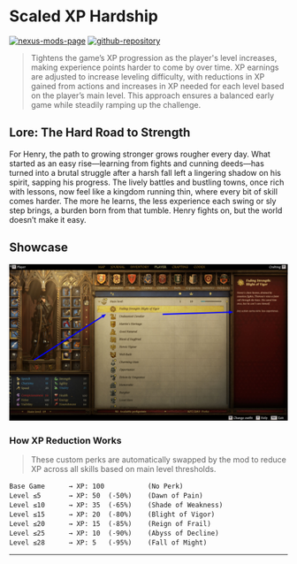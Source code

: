 [//]: # (DO NOT EDIT: This file has been autogenerated, any changes will be overwritten)
# Scaled XP Hardship

[![nexus-mods-page](https://img.shields.io/badge/Mod-Scaled%20Economy%20Hardship%20-bf4848?style=flat-square–=nexusmods)](https://www.nexusmods.com/kingdomcomedeliverance2/mods/1326) [![github-repository](https://img.shields.io/badge/Open-Source-2ea44f?style=flat-square&logo=github)](https://github.com/rdok/kcd2_scaled_xp_hardship)

> Tightens the game’s XP progression as the player's level increases, making experience points harder to come by over time. XP earnings are adjusted to increase leveling difficulty, with reductions in XP gained from actions and increases in XP needed for each level based on the player’s main level. This approach ensures a balanced early game while steadily ramping up the challenge.

## Lore: The Hard Road to Strength
For Henry, the path to growing stronger grows rougher every day. What started as an easy rise—learning from fights and cunning deeds—has turned into a brutal struggle after a harsh fall left a lingering shadow on his spirit, sapping his progress. The lively battles and bustling towns, once rich with lessons, now feel like a kingdom running thin, where every bit of skill comes harder. The more he learns, the less experience each swing or sly step brings, a burden born from that tumble. Henry fights on, but the world doesn’t make it easy.

## Showcase

[![Showcase](https://github.com/rdok/kcd2_scaled_xp_hardship/blob/main/documentation/showcase.jpg?raw=true)](https://www.nexusmods.com/kingdomcomedeliverance2/mods/1326)


### How XP Reduction Works

> These custom perks are automatically swapped by the mod to reduce XP across all skills based on main level thresholds.

```txt
Base Game      → XP: 100           (No Perk)
Level ≤5       → XP: 50  (-50%)    (Dawn of Pain)
Level ≤10      → XP: 35  (-65%)    (Shade of Weakness)
Level ≤15      → XP: 20  (-80%)    (Blight of Vigor)
Level ≤20      → XP: 15  (-85%)    (Reign of Frail)
Level ≤25      → XP: 10  (-90%)    (Abyss of Decline)
Level ≤28      → XP: 5   (-95%)    (Fall of Might)
```




***

[//]: # (DO NOT EDIT: This file has been autogenerated, any changes will be overwritten)
